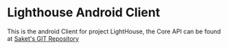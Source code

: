 # Lighthouse Android Client

This is the android Client for project LightHouse, the Core API can be found at [Saket's GIT Repository](https://github.com/Saket-Upadhyay/lighthouseapi) 

